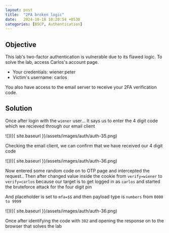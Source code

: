 ```yaml
---
layout: post
title:  "2FA broken logic"
date:   2024-10-18 10:20:54 +0530
categories: [BSCP, Authentication]
---
```


## Objective 

<body>
  <p>
    This lab's two-factor authentication is vulnerable due to its flawed logic. To solve the lab, access Carlos's account page.  
  </p>
  <ul>
    <li>Your credentials: wiener:peter</li>
    <li>Victim's username: carlos</li>
  </ul>
  <p>You also have access to the email server to receive your 2FA verification code.</p>
</body>

## Solution

Once after login with the `wiener` user... It says us to enter the 4 digit code which we recieved through our email client 

![]({{ site.baseurl }}/assets/images/auth/auth-35.png)

Checking the email client, we can confirm that we have received our 4 digit code 

![]({{ site.baseurl }}/assets/images/auth/auth-36.png)

Now entered some random code on to OTP page and intercepted the request.. Then after changed value inside the cookie from `verify=wiener` to `verify=carlos` because our target is to get logged in as `carlos` and started the bruteforce attack for the four digit pin 

And placeholder is set to `mfa=$$` and then payload type is `numbers` from `0000 to 9999` 

![]({{ site.baseurl }}/assets/images/auth/auth-36.png)

Once after identifying the code with `302` and opening the response on to the browser that solves the lab 
